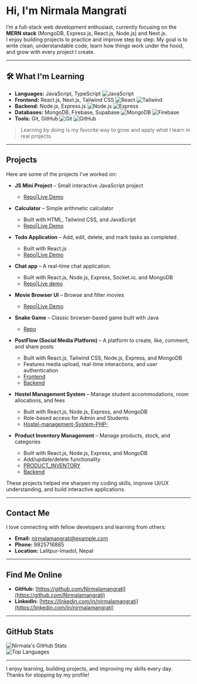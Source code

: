 # Hi, I'm Nirmala Mangrati 

I’m a full-stack web development enthusiast, currently focusing on the **MERN stack** (MongoDB, Express.js, React.js, Node.js) and Next.js.  
I enjoy building projects to practice and improve step by step. My goal is to write clean, understandable code, learn how things work under the hood, and grow with every project I create.  

---

## 🛠 What I'm Learning

- **Languages:** JavaScript, TypeScript ![JavaScript](https://img.shields.io/badge/JavaScript-F7DF1E?style=for-the-badge&logo=javascript&logoColor=black)  
- **Frontend:** React.js, Next.js, Tailwind CSS ![React](https://img.shields.io/badge/React-20232A?style=for-the-badge&logo=react&logoColor=61DAFB) ![Tailwind](https://img.shields.io/badge/TailwindCSS-06B6D4?style=for-the-badge&logo=tailwind-css&logoColor=white)  
- **Backend:** Node.js, Express.js ![Node.js](https://img.shields.io/badge/Node.js-339933?style=for-the-badge&logo=node.js&logoColor=white) ![Express](https://img.shields.io/badge/Express.js-000000?style=for-the-badge&logo=express&logoColor=white)  
- **Databases:** MongoDB, Firebase, Supabase ![MongoDB](https://img.shields.io/badge/MongoDB-47A248?style=for-the-badge&logo=mongodb&logoColor=white) ![Firebase](https://img.shields.io/badge/Firebase-FFCA28?style=for-the-badge&logo=firebase&logoColor=black)  
- **Tools:** Git, GitHub ![Git](https://img.shields.io/badge/Git-F05032?style=for-the-badge&logo=git&logoColor=white) ![GitHub](https://img.shields.io/badge/GitHub-181717?style=for-the-badge&logo=github&logoColor=white)  

> Learning by doing is my favorite way to grow and apply what I learn in real projects.   

---

##  Projects

Here are some of the projects I’ve worked on:  
- **JS Mini Project** – Small interactive JavaScript project  
  - [Repo](https://github.com/Nirmalamangrati/JS-mini-project.git)|[Live Demo](https://js-mini-project-k0awg2yh9-nirmalamgrt-8293s-projects.vercel.app)
 

- **Calculator** – Simple arithmetic calculator 
  - Built with HTML, Tailwind CSS, and JavaScript  
  - [Repo](https://github.com/Nirmalamangrati/calculator.git)|[Live Demo](https://calculator-9ou7-rlsb3r38u-nirmalamgrt-8293s-projects.vercel.app)

 
- **Todo Application** – Add, edit, delete, and mark tasks as completed .  
  - Built with React.js  
  - [Repo](https://github.com/Nirmalamangrati/Todo-App-mini-project-.git)|[Live Demo](https://todo-app-mini-project-f9zljt0yt-nirmalamgrt-8293s-projects.vercel.app)

 - **Chat app** – A real-time chat application.  
    - Built with React.js, Node.js, Express, Socket.io, and MongoDB 
    - [Repo](https://github.com/Nirmalamangrati/chatapp.git)|[Live demo](chatapp-psbw-gofz36ijd-nirmalamgrt-8293s-projects.vercel.app)
    
- **Movie Browser UI** – Browse and filter movies 
   - [Repo](https://github.com/Nirmalamangrati/my-react-app-2.git)|[Live Demo](https://my-react-app-2-2l7qk6bdx-nirmalamgrt-8293s-projects.vercel.app)
 
  

- **Snake Game** – Classic browser-based game built with Java 
  - [Repo](https://github.com/Nirmalamangrati/Snake-game)

    
- **PostFlow (Social Media Platform)** – A platform to create, like, comment, and share posts  
  - Built with React.js, Tailwind CSS, Node.js, Express, and MongoDB  
  - Features media upload, real-time interactions, and user authentication  
  - [Frontend](https://github.com/Nirmalamangrati/post-flow.git)
  - [Backend](https://github.com/Nirmalamangrati/BackendOfPostflow.git)

- **Hostel Management System** – Manage student accommodations, room allocations, and fees  
  - Built with React.js, Node.js, Express, and MongoDB  
  - Role-based access for Admin and Students  
  - [Hostel-management-System-PHP-
](https://github.com/Nirmalamangrati/Hostel-management-System-PHP-)

- **Product Inventory Management** – Manage products, stock, and categories  
  - Built with React.js, Node.js, Express, and MongoDB  
  - Add/update/delete functionality  
  - [PRODUCT_INVENTORY](https://github.com/Nirmalamangrati/PRODUCT_INVENTORY.git)
  - [Backend](https://github.com/Nirmalamangrati/Product_inventory_backend.git) 



These projects helped me sharpen my coding skills, improve UI/UX understanding, and build interactive applications.  

---

##  Contact Me

I love connecting with fellow developers and learning from others:  

- **Email:** [nirmalamangrati@example.com](mailto:nirmalamangrati@example.com)  
- **Phone:** 9825716885  
- **Location:** Lalitpur-Imadol, Nepal  

---

##  Find Me Online

- **GitHub:** [https://github.com/Nirmalamangrati](https://github.com/Nirmalamangrati)  
- **LinkedIn:** [https://linkedin.com/in/nirmalamangrati](https://linkedin.com/in/nirmalamangrati)  

---

##  GitHub Stats

![Nirmala's GitHub Stats](https://github-readme-stats.vercel.app/api?username=Nirmalamangrati&show_icons=true&theme=radical)  
![Top Languages](https://github-readme-stats.vercel.app/api/top-langs/?username=Nirmalamangrati&layout=compact&theme=radical)  





---

 I enjoy learning, building projects, and improving my skills every day. Thanks for stopping by my profile! 
